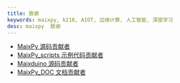 ```yaml
---
title: 致谢
keywords: maixpy, k210, AIOT, 边缘计算, 人工智能, 深度学习
desc: maixpy  致谢
---
```



* [MaixPy 源码贡献者](https://github.com/sipeed/MaixPy-v1graphs/contributors)
* [MaixPy_scripts 示例代码贡献者](https://github.com/sipeed/MaixPy-v1_scripts/graphs/contributors)
* [Maixduino 源码贡献者](https://github.com/sipeed/Maixduino/graphs/contributors)
* [MaixPy_DOC 文档贡献者](https://github.com/sipeed/MaixPy_DOC/graphs/contributors)